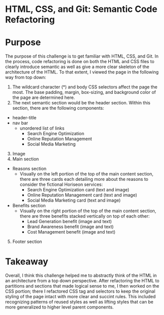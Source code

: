 # HTML, CSS, and Git: Semantic Code Refactoring

# Purpose 
The purpose of this challenge is to get familiar with HTML, CSS, and Git. In the process, code refactoring is done on both the HTML and CSS files to clearly
introduce semantic as well as give a more clear skeleton of the architecture of the HTML. To that extent, I viewed the page in the following way from top down:

1. The wildcard character (*) and body CSS selectors affect the page the most. The base padding, margin, box-sizing, and background color of the page are determined here.
2. The next semantic section would be the header section. Within this section, there are the following components:
  - header-title
  - nav bar
    - unordered list of links
      - Search Engine Optimization
      - Online Reputation Management
      - Social Media Marketing 
3. Image 
4. Main section
  - Reasons section
    - Visually on the left portion of the top of the main content section, there are three cards each detailing more about the reasons to consider the fictional Horiseon services:
      - Search Engine Optimization card (text and image)
      - Online Reputation Management card (text and image)
      - Social Media Marketing card (text and image)
  - Benefits section
    - Visually on the right portion of the top of the main content section, there are three benefits stacked vertically on top of each other:
      - Lead Generation benefit (image and text)
      - Brand Awareness benefit (image and text)
      - Cost Management benefit (image and text)
5. Footer section
  
# Takeaway
Overall, I think this challenge helped me to abstractly think of the HTML in an architecture from a top down perspective. After refactoring the HTML to partitions and sections that made logical sense to me, I then worked on the CSS portion; there I refactored CSS tag and selectors to keep the original styling of the page intact with more clear and succint rules. This included recognizing patterns of reused styles as well as lifting styles that can be more generalized to higher level parent components. 

    